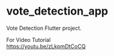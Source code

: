 # vote_detection_app

Vote Detection Flutter project.

For Video Tutorial<br>
https://youtu.be/zLkpmDtCoCQ

